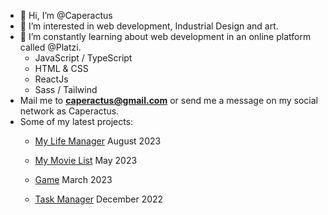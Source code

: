 - 👋 Hi, I’m @Caperactus
- 👀 I’m interested in web development, Industrial Design and art.
- 🌱 I’m constantly learning about web development in an online platform called @Platzi.
  - JavaScript / TypeScript
  - HTML & CSS
  - ReactJs
  - Sass / Tailwind
- Mail me to **caperactus@gmail.com** or send me a message on my social network as Caperactus.
- Some of my latest projects:
  - <p><a href="https://caperasdev.github.io/todo-appV2/" target="_blank" >My Life Manager</a> August 2023</p>
  - <p><a href="https://caperasdev.github.io/my-movie-list-tmdb-api/" target="_blank" >My Movie List</a> May 2023</p>
  - <p><a href="https://caperasdev.github.io/JS-Taller-Videogames/" target="_blank" >Game</a> March 2023</p>
  - <p><a href="https://caperasdev.github.io/introduccion-a-react/" target="_blank" >Task Manager</a> December 2022</p>
